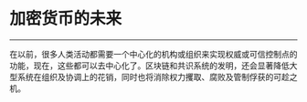 <!--
 * @Author: ZhXZhao
 * @Date: 2020-02-24 22:20:31
 * @LastEditors: ZhXZhao
 * @LastEditTime: 2020-02-24 22:21:42
 * @Description: 
 -->

# 加密货币的未来

---




在以前，很多人类活动都需要一个中心化的机构或组织来实现权威或可信控制点的功能，现在，这些都可以去中心化了。区块链和共识系统的发明，还会显著降低大型系统在组织及协调上的花销，同时也将消除权力攫取、腐败及管制俘获的可趁之机。
